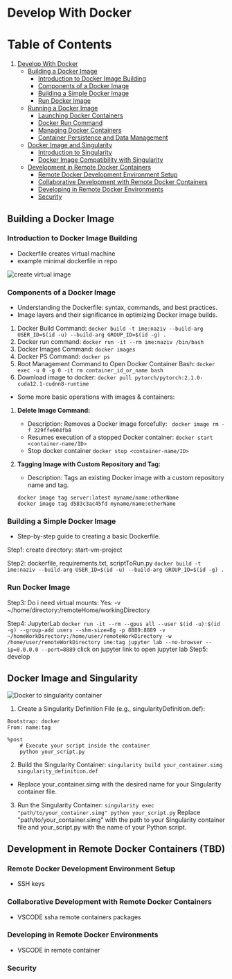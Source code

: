 # Develop With Docker
# Table of Contents

1. [Develop With Docker](#develop-with-docker)
   - [Building a Docker Image](#building-a-docker-image)
     - [Introduction to Docker Image Building](#introduction-to-docker-image-building)
     - [Components of a Docker Image](#components-of-a-docker-image)
     - [Building a Simple Docker Image](#building-a-simple-docker-image)
     - [Run Docker Image](#run-docker-image)
   - [Running a Docker Image](#running-a-docker-image)
     - [Launching Docker Containers](#launching-docker-containers)
     - [Docker Run Command](#docker-run-command)
     - [Managing Docker Containers](#managing-docker-containers)
     - [Container Persistence and Data Management](#container-persistence-and-data-management)
   - [Docker Image and Singularity](#docker-image-and-singularity)
     - [Introduction to Singularity](#introduction-to-singularity)
     - [Docker Image Compatibility with Singularity](#docker-image-compatibility-with-singularity)
   - [Development in Remote Docker Containers](#development-in-remote-docker-containers)
     - [Remote Docker Development Environment Setup](#remote-docker-development-environment-setup)
     - [Collaborative Development with Remote Docker Containers](#collaborative-development-with-remote-docker-containers)
     - [Developing in Remote Docker Environments](#developing-in-remote-docker-environments)
     - [Security](#security)

## Building a Docker Image

### Introduction to Docker Image Building
- Dockerfile creates virtual machine
- example minimal dockerfile in repo

![create virtual image](https://github.com/kmihak/developWithDocker/assets/64592696/9e8d4fe0-e47a-41df-a4cf-d617c3a89a68)

### Components of a Docker Image
- Understanding the Dockerfile: syntax, commands, and best practices.
- Image layers and their significance in optimizing Docker image builds.

1. Docker Build Command: `docker build -t ime:naziv --build-arg USER_ID=$(id -u) --build-arg GROUP_ID=$(id -g) .`
2. Docker run command: `docker run -it --rm ime:naziv /bin/bash`
3. Docker Images Command: `docker images`
4. Docker PS Command: `docker ps`
5. Root Management Command to Open Docker Container Bash: `docker exec -u 0 -g 0 -it rm container_id_or_name bash`
6. Download image to docker: `docker pull pytorch/pytorch:2.1.0-cuda12.1-cudnn8-runtime`


- Some more basic operations with images & containers:
1. **Delete Image Command:**
   - Description: Removes a Docker image forcefully: ` docker image rm -f 229ffe904fb8`
   - Resumes execution of a stopped Docker container: `docker start <container-name/ID>`
   - Stop docker container `docker stop <container-name/ID>`

2. **Tagging Image with Custom Repository and Tag:**
   - Description: Tags an existing Docker image with a custom repository name and tag.
   ```
   docker image tag server:latest myname/name:otherName
   docker image tag d583c3ac45fd myname/name:otherName
   ```

### Building a Simple Docker Image
- Step-by-step guide to creating a basic Dockerfile.

Step1: create directory: start-vm-project

Step2: dockerfile, requirements.txt, scriptToRun.py
`docker build -t ime:naziv --build-arg USER_ID=$(id -u) --build-arg GROUP_ID=$(id -g) .`

### Run Docker Image

Step3: Do i need virtual mounts: Yes: -v ~/home/directory:/remoteHome/workingDirectory

Step4: JupyterLab
`docker run -it --rm --gpus all --user $(id -u):$(id -g) --group-add users --shm-size=8g -p 8889:8889 -v ~/homeWorkDirectory:/home/user/remoteWorkDirectory -w /home/user/remoteWorkDirectory ime:tag jupyter lab --no-browser --ip=0.0.0.0 --port=8889`
click on jupyter link to open jupyter lab
Step5: develop

## Docker Image and Singularity
![Docker to singularity container](https://github.com/kmihak/developWithDocker/assets/64592696/069834fa-eccb-44b6-ab37-16baee93a847)


1. Create a Singularity Definition File (e.g., singularityDefinition.def):
```
Bootstrap: docker
From: name:tag

%post
    # Execute your script inside the container
    python your_script.py
```
2. Build the Singularity Container: `singularity build your_container.simg singularity_definition.def`
- Replace your_container.simg with the desired name for your Singularity container file.
3. Run the Singularity Container: `singularity exec "path/to/your_container.simg" python your_script.py`
Replace "path/to/your_container.simg" with the path to your Singularity container file and your_script.py with the name of your Python script.

## Development in Remote Docker Containers (TBD)

### Remote Docker Development Environment Setup
- SSH keys

### Collaborative Development with Remote Docker Containers
- VSCODE ssha remote containers packages

### Developing in Remote Docker Environments
- VSCODE in remote container

### Security
